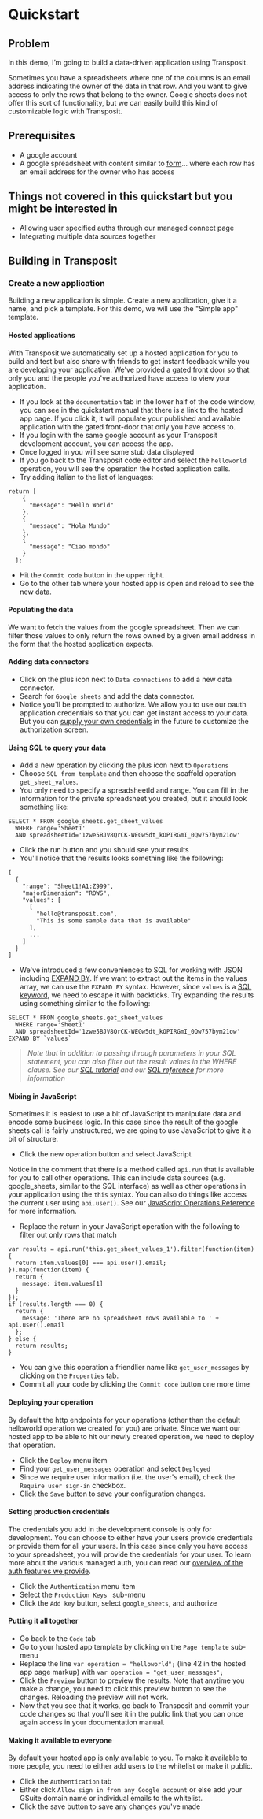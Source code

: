 # Quickstart

## Problem
In this demo, I’m going to build a data-driven application using Transposit.

Sometimes you have a spreadsheets where one of the columns is an email address indicating the owner of the data in that row. And you want to give access to only the rows that belong to the owner. Google sheets does not offer this sort of functionality, but we can easily build this kind of customizable logic with Transposit.

## Prerequisites
- A google account
- A google spreadsheet with content similar to  [form](https://docs.google.com/spreadsheets/d/1zwe5BJV8QrCK-WEGw5dt_kOPIRGmI_0Qw757bym21ow/edit#gid=0)... where each row has an email address for the owner who has access

## Things not covered in this quickstart but you might be interested in
- Allowing user specified auths through our managed connect page
- Integrating multiple data sources together

## Building in Transposit

### Create a new application
Building a new application is simple. Create a new application, give it a name, and pick a template. For this demo, we will use the "Simple app" template.

#### Hosted applications
With Transposit we automatically set up a hosted application for you to build and test but also share with friends to get instant feedback while you are developing your application. We've provided a gated front door so that only you and the people you've authorized have access to view your application.
- If you look at the `documentation` tab in the lower half of the code window, you can see in the quickstart manual that there is a link to the hosted app page. If you click it, it will populate your published and available application with the gated front-door that only you have access to.
- If you login with the same google account as your Transposit development account, you can access the app.
- Once logged in you will see some stub data displayed
- If you go back to the Transposit code editor and select the `helloworld` operation, you will see the operation the hosted application calls.
- Try adding italian to the list of languages:
```
return [
    {
      "message": "Hello World"
    },
    {
      "message": "Hola Mundo"
    },
    {
      "message": "Ciao mondo"
    }
  ];
```
- Hit the `Commit code` button in the upper right.
- Go to the other tab where your hosted app is open and reload to see the new data.

#### Populating the data
We want to fetch the values from the google spreadsheet. Then we can filter those values to only return the rows owned by a given email address in the form that the hosted application expects.

#### Adding data connectors
- Click on the plus icon next to `Data connections` to add a new data connector.
- Search for `Google sheets` and add the data connector.
- Notice you'll be prompted to authorize. We allow you to use our oauth application credentials so that you can get instant access to your data. But you can [supply your own credentials](TODO) in the future to customize the authorization screen.

#### Using SQL to query your data
- Add a new operation by clicking the plus icon next to `Operations`
- Choose `SQL from template` and then choose the scaffold operation `get_sheet_values`.
- You only need to specify a spreadsheetId and range. You can fill in the information for the private spreadsheet you created, but it should look something like:
```
SELECT * FROM google_sheets.get_sheet_values
  WHERE range='Sheet1'
  AND spreadsheetId='1zwe5BJV8QrCK-WEGw5dt_kOPIRGmI_0Qw757bym21ow'
```
- Click the run button and you should see your results
- You'll notice that the results looks something like the following:
```
[
  {
    "range": "Sheet1!A1:Z999",
    "majorDimension": "ROWS",
    "values": [
      [
        "hello@transposit.com",
        "This is some sample data that is available"
      ],
      ...
    ]
  }
]
```
- We've introduced a few conveniences to SQL for working with JSON including [EXPAND BY](TODO). If we want to extract out the items in the values array, we can use the `EXPAND BY` syntax. However, since `values` is a [SQL keyword](TODO), we need to escape it with backticks. Try expanding the results using something similar to the following:
```
SELECT * FROM google_sheets.get_sheet_values
  WHERE range='Sheet1'
  AND spreadsheetId='1zwe5BJV8QrCK-WEGw5dt_kOPIRGmI_0Qw757bym21ow' EXPAND BY `values`
```

> _Note that in addition to passing through parameters in your SQL statement, you can also filter out the result values in the WHERE clause. See our [SQL tutorial](TODO) and our [SQL reference](TODO) for more information_

#### Mixing in JavaScript
Sometimes it is easiest to use a bit of JavaScript to manipulate data and encode some business logic. In this case since the result of the google sheets call is fairly unstructured, we are going to use JavaScript to give it a bit of structure.
- Click the new operation button and select JavaScript

Notice in the comment that there is a method called `api.run` that is available for you to call other operations. This can include data sources (e.g. google_sheets, similar to the SQL interface) as well as other operations in your application using the `this` syntax. You can also do things like access the current user using `api.user()`. See our [JavaScript Operations Reference](TODO) for more information.
- Replace the return in your JavaScript operation with the following to filter out only rows that match
```
var results = api.run('this.get_sheet_values_1').filter(function(item) {
  return item.values[0] === api.user().email;
}).map(function(item) {
  return {
    message: item.values[1]
  }
});
if (results.length === 0) {
  return {
    message: 'There are no spreadsheet rows available to ' + api.user().email
  };
} else {
  return results;
}
```
- You can give this operation a friendlier name like `get_user_messages` by clicking on the `Properties` tab.
- Commit all your code by clicking the `Commit code` button one more time

#### Deploying your operation
By default the http endpoints for your operations (other than the default helloworld operation we created for you) are private. Since we want our hosted app to be able to hit our newly created operation, we need to deploy that operation.
- Click the `Deploy` menu item
- Find your `get_user_messages` operation and select `Deployed`
- Since we require user information (i.e. the user's email), check the `Require user sign-in` checkbox.
- Click the `Save` button to save your configuration changes.

#### Setting production credentials
The credentials you add in the development console is only for development. You can choose to either have your users provide credentials or provide them for all your users. In this case since only you have access to your spreadsheet, you will provide the credentials for your user. To learn more about the various managed auth, you can read our [overview of the auth features we provide](TODO).
- Click the `Authentication` menu item
- Select the `Production Keys ` sub-menu
- Click the `Add key` button, select `google_sheets`, and authorize

#### Putting it all together
- Go back to the `Code` tab
- Go to your hosted app template by clicking on the `Page template` sub-menu
- Replace the line `var operation = "helloworld";` (line 42 in the hosted app page markup) with `var operation = "get_user_messages";`
- Click the `Preview` button to preview the results. Note that anytime you make a change, you need to click this preview button to see the changes. Reloading the preview will not work.
- Now that you see that it works, go back to Transposit and commit your code changes so that you'll see it in the public link that you can once again access in your documentation manual.

#### Making it available to everyone
By default your hosted app is only available to you. To make it available to more people, you need to either add users to the whitelist or make it public.
- Click the `Authentication` tab
- Either click `Allow sign in from any Google account` or else add your GSuite domain name or individual emails to the whitelist.
- Click the save button to save any changes you've made
